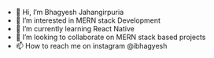 - 👋 Hi, I’m Bhagyesh Jahangirpuria
- 👀 I’m interested in MERN stack Development
- 🌱 I’m currently learning React Native
- 💞️ I’m looking to collaborate on MERN stack based projects
- 📫 How to reach me on instagram @ibhagyesh
